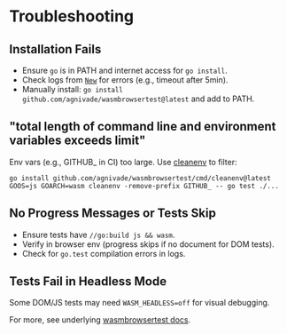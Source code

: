 # Troubleshooting

## Installation Fails

- Ensure `go` is in PATH and internet access for `go install`.
- Check logs from [`New`](wasmtest.go:19) for errors (e.g., timeout after 5min).
- Manually install: `go install github.com/agnivade/wasmbrowsertest@latest` and add to PATH.

## "total length of command line and environment variables exceeds limit"

Env vars (e.g., GITHUB_ in CI) too large. Use [cleanenv](https://github.com/agnivade/wasmbrowsertest/tree/main/cmd/cleanenv) to filter:
```
go install github.com/agnivade/wasmbrowsertest/cmd/cleanenv@latest
GOOS=js GOARCH=wasm cleanenv -remove-prefix GITHUB_ -- go test ./...
```

## No Progress Messages or Tests Skip

- Ensure tests have `//go:build js && wasm`.
- Verify in browser env (progress skips if no document for DOM tests).
- Check for `go.test` compilation errors in logs.

## Tests Fail in Headless Mode

Some DOM/JS tests may need `WASM_HEADLESS=off` for visual debugging.

For more, see underlying [wasmbrowsertest docs](docs/wasmbrowsertest.md).